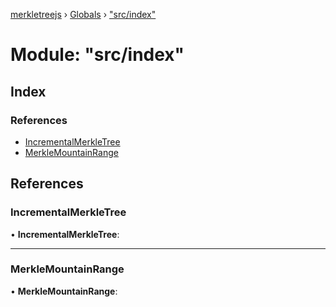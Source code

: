 [merkletreejs](../README.md) › [Globals](../globals.md) › ["src/index"](_src_index_.md)

# Module: "src/index"

## Index

### References

* [IncrementalMerkleTree](_src_index_.md#incrementalmerkletree)
* [MerkleMountainRange](_src_index_.md#merklemountainrange)

## References

###  IncrementalMerkleTree

• **IncrementalMerkleTree**:

___

###  MerkleMountainRange

• **MerkleMountainRange**:
